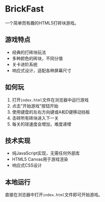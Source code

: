 # BrickFast

一个简单而有趣的HTML5打砖块游戏。

## 游戏特点

- 经典的打砖块玩法
- 多种颜色的砖块，不同分值
- 关卡进阶系统
- 响应式设计，适配各种屏幕尺寸

## 如何玩

1. 打开`index.html`文件在浏览器中运行游戏
2. 点击"开始游戏"按钮开始
3. 使用键盘的左右方向键或A和D键移动挡板
4. 击碎所有砖块进入下一关
5. 每关的球速度会增加，难度递增

## 技术实现

- 纯JavaScript实现，无需任何外部库
- HTML5 Canvas用于游戏渲染
- 响应式CSS设计

## 本地运行

直接在浏览器中打开`index.html`文件即可开始游戏。
